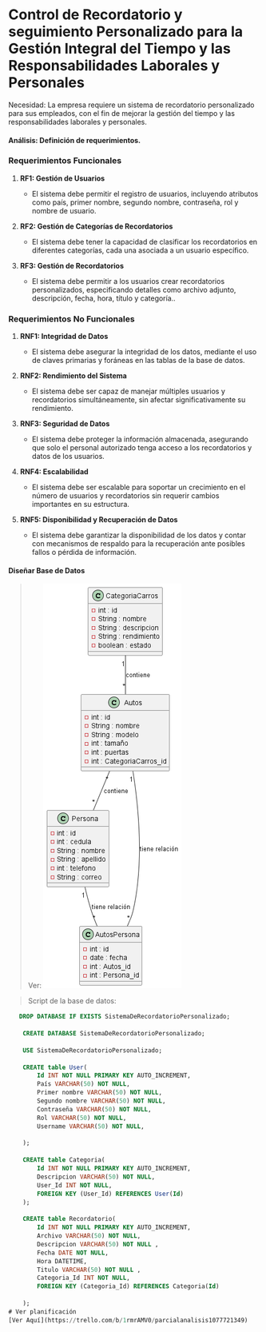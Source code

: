 # Control de Recordatorio y seguimiento  Personalizado para la Gestión Integral del Tiempo y las Responsabilidades Laborales y Personales

Necesidad:
La empresa requiere un sistema de recordatorio personalizado para sus empleados, con el fin de mejorar la gestión del tiempo y las responsabilidades laborales y personales.

#### Análisis: Definición de requerimientos.
### Requerimientos Funcionales

1. **RF1: Gestión de Usuarios**
   - El sistema debe permitir el registro de usuarios, incluyendo atributos como país, primer nombre, segundo nombre, contraseña, rol y nombre de usuario.

2. **RF2: Gestión de Categorías de Recordatorios**
   - El sistema debe tener la capacidad de clasificar los recordatorios en diferentes categorías, cada una asociada a un usuario específico.

3. **RF3: Gestión de Recordatorios**
   - El sistema debe permitir a los usuarios crear recordatorios personalizados, especificando detalles como archivo adjunto, descripción, fecha, hora, título y categoría..



### Requerimientos No Funcionales

1. **RNF1: Integridad de Datos**
   - El sistema debe asegurar la integridad de los datos, mediante el uso de claves primarias y foráneas en las tablas de la base de datos.

2. **RNF2: Rendimiento del Sistema**
   - El sistema debe ser capaz de manejar múltiples usuarios y recordatorios simultáneamente, sin afectar significativamente su rendimiento.


3. **RNF3: Seguridad de Datos**
   - El sistema debe proteger la información almacenada, asegurando que solo el personal autorizado tenga acceso a los recordatorios y datos de los usuarios.

4. **RNF4: Escalabilidad**
   - El sistema debe ser escalable para soportar un crecimiento en el número de usuarios y recordatorios sin requerir cambios importantes en su estructura.

5. **RNF5: Disponibilidad y Recuperación de Datos**
   - El sistema debe garantizar la disponibilidad de los datos y contar con mecanismos de respaldo para la recuperación ante posibles fallos o pérdida de información.


#### Diseñar Base de Datos


> Ver:
![modelo relacional](IMG/MR.png)

> Script de la base de datos:
```sql
   DROP DATABASE IF EXISTS SistemaDeRecordatorioPersonalizado;

    CREATE DATABASE SistemaDeRecordatorioPersonalizado;

    USE SistemaDeRecordatorioPersonalizado;

    CREATE table User(
        Id INT NOT NULL PRIMARY KEY AUTO_INCREMENT,
        País VARCHAR(50) NOT NULL,
        Primer nombre VARCHAR(50) NOT NULL,
        Segundo nombre VARCHAR(50) NOT NULL,
        Contraseña VARCHAR(50) NOT NULL,
        Rol VARCHAR(50) NOT NULL,
        Username VARCHAR(50) NOT NULL,
        
    ); 

    CREATE table Categoria(
        Id INT NOT NULL PRIMARY KEY AUTO_INCREMENT,
        Descripcion VARCHAR(50) NOT NULL,
        User_Id INT NOT NULL,
        FOREIGN KEY (User_Id) REFERENCES User(Id)
    ); 

    CREATE table Recordatorio(
        Id INT NOT NULL PRIMARY KEY AUTO_INCREMENT,
        Archivo VARCHAR(50) NOT NULL,
        Descripcion VARCHAR(50) NOT NULL ,
        Fecha DATE NOT NULL,
        Hora DATETIME,
        Titulo VARCHAR(50) NOT NULL ,
        Categoria_Id INT NOT NULL,
        FOREIGN KEY (Categoria_Id) REFERENCES Categoria(Id)
        
    );
# Ver planificación 
[Ver Aquí](https://trello.com/b/1rmrAMV0/parcialanalisis1077721349)
